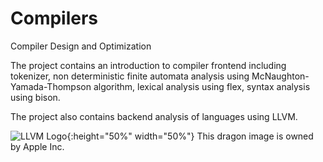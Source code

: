 # Compilers
Compiler Design and Optimization

The project contains an introduction to compiler frontend including tokenizer, non deterministic finite automata analysis using 
 McNaughton-Yamada-Thompson algorithm, lexical analysis using flex, syntax analysis using bison.

The project also contains backend analysis of languages using LLVM.

![LLVM Logo](https://llvm.org/img/DragonFull.png){:height="50%" width="50%"}
This dragon image is owned by Apple Inc. 
